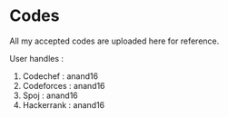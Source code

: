 # Codes

All my accepted codes are uploaded here for reference. 

User handles :

1. Codechef : anand16
2. Codeforces : anand16
3. Spoj : anand16
4. Hackerrank : anand16

